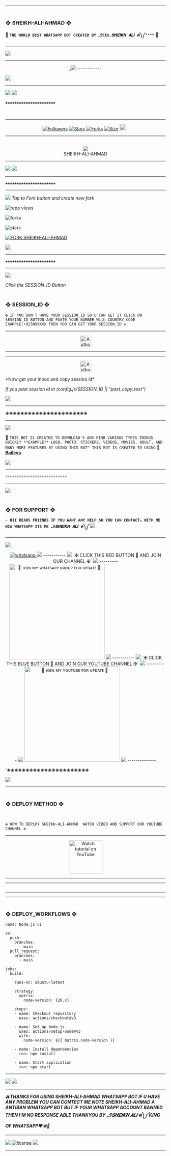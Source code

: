 ---------

### <br>  ❖ SHEIKH-ALI-AHMAD ❖
🔰 **`THE WORLD BEST WHATSAPP BOT CREATED BY 𓄂𝕚𝕥𝕩.𝑺𝑯𝑬𝑰𝑲𝑯 𝑨𝑳𝑰 🔥༽༼²⁴⁰⁶`** 🔰

----------

<a><img src='https://i.imgur.com/LyHic3i.gif'/></a>

-------

 <p align="center">
  <a href="#"><img src="http://readme-typing-svg.herokuapp.com?font=Rockstar-ExtraBold&color=F00&center=true&vCenter=true&multiline=false&lines=`SHEIKH+ALI+WHATSAPP+BOT+DEVELOPER`" alt="">
<a><img src='https://i.imgur.com/LyHic3i.gif'/></a>
------------

<img align="center" height="auto"
src="https://cardivo.vercel.app/api?name=SHEIKH%20ALI%20AHMAD&description=🥂THE%20WORLD%20BEST%20WHATSAPP%20BOT%★%20CREATED%20BY%20SHEIKH%20ALI%20AHMAD%20KING%20OF%20KINGS%20OWNER%20SHEIKH%20ALI%20AHMAD%20AND%20UMAIR%20BOSS♥️&image=https://i.ibb.co/KFYzSLs/Picsart-24-11-23-16-00-15-845.jpg?v=4&backgroundColor=%23ecf0f1&github=SHEIKH_ALI_2406&pattern=leaf&colorPattern=%23eaeaea"/>

<hr>
<img src="https://readme-typing-svg.herokuapp.com?size=33&width=1000&lines=Welcome+To+SHEIKH_ALI_AHMAD...;Created+by+SHEIKHALI...;World+Best+Whatsapp+User+Bot...;Simple+Java+Script+Bot...;Simple+And+Fast+Deploy...;Thanks+You+For+Using+SHEIKH-ALI-AHMAD..."

<br>
<a><img src='https://i.imgur.com/LyHic3i.gif'/></a>

`❀❀❀❀❀❀❀❀❀❀❀❀❀❀❀❀❀❀❀❀❀❀`

<br>

--------

<p align="center">
<a href="hhttps://github.com/Sheikh-ali-2412/"><img title="Followers" src="https://img.shields.io/github/followers/SHEIKH_ALI_AHMAD?color=blue&style=flat-square"></a>
<a href="https://github.com/Sheikh-ali-2412/SHEIKH-ALI-AHMAD/stargazers/"><img title="Stars" src="https://img.shields.io/github/stars/Sheikh-ali-2412/SHEIKH-ALI-AHMAD?color=blue&style=flat-square"></a>
<a href="https://github.com/Sheikh-ali-2412/SHEIKH-ALI-AHMAD/network/members"><img title="Forks" src="https://img.shields.io/github/forks/Sheikh-ali-2412/SHEIKH-ALI-AHMAD?color=blue&style=flat-square"></a>
<a href="https://github.com/Sheikh-ali-2412/SHEIKH-ALI-AHMAD/"><img title="Size" src="https://img.shields.io/github/repo-size/Sheikh-ali-2412/SHEIKH-ALI-AHMAD?style=flat-square&color=blue"></a>
<a href="https://github.com/Sheikh-ali-2412/SHEIKH-ALI-AHMAD/graphs/commit-activity"><img height="20" src="https://img.shields.io/badge/Maintained%3F-yes-green.svg"></a>&nbsp;&nbsp;
</p>
<p align='center'>
</p>

----------

<div align="center"><br> <img src="https://profile-counter.glitch.me/SHEIKH-ALI-AHMAD/count.svg" /><br>SHEIKH-ALI-AHMAD</div>

------------

<a><img src='https://i.imgur.com/LyHic3i.gif'/></a>
<a><img src='https://i.imgur.com/LyHic3i.gif'/></a>

--------------

`❀❀❀❀❀❀❀❀❀❀❀❀❀❀❀❀❀❀❀❀❀❀`

----------------
<a><img src='https://i.imgur.com/LyHic3i.gif'/></a>
*Tap to Fork button and create new fork*

 
 ![repo views](https://hits.seeyoufarm.com/api/count/incr/badge.svg?url=https%3A%2F%2Fgithub.com%2FSheikh-ali-2412%2FSHEIKH-ALI-AHMAD&count_bg=%2379C83D&title_bg=%23555555&icon=gitpod.svg&icon_color=%23E7E7E7&title=Views&edge_flat=false)


![forks](https://img.shields.io/github/forks/Sheikh-ali-2412/SHEIKH-ALI-AHMAD?label=Forks&style=social)


![stars](https://img.shields.io/github/stars/Sheikh-ali-2412/SHEIKH-ALI-AHMAD?style=social)


[![FORK SHEIKH-ALI-AHMAD](https://img.shields.io/badge/FORK%20-SHEIKH%20ALI%20AHMAD-white)](https://github.com/Sheikh-ali-2412/SHEIKH-ALI-AHMAD/fork)

<a><img 
src='https://i.imgur.com/LyHic3i.gif'/></a>

----------------
`❀❀❀❀❀❀❀❀❀❀❀❀❀❀❀❀❀❀❀❀❀❀`

---------------
<a><img src='https://i.imgur.com/LyHic3i.gif'/></a> 

*Click the SESSION_ID Button*

### <br>    ❖ SESSION_ID ❖


`✠ IF YOU DON'T HAVE YOUR SESSION_ID SO U CAN GET IT CLICK ON SESSION_ID BUTTON AND PASTE YOUR NUMBER With COUNTRY CODE EXAMPLE:+92309XXXX THEN YOU CAN GET YOUR SESSION_ID ✠`

----------

<p align="center">
<a href="https://webpair-mega-1.onrender.com"><img height= "35" title="Author" src="https://img.shields.io/badge/GET SESSION ID-1:-black?style=for-the-badge&logo=render"></a>
<p/>

----------

----------

<p align="center">
<a href="https://express-pairing-code2-1.onrender.com"><img height= "35" title="Author" src="https://img.shields.io/badge/GET SESSION ID-2:-black?style=for-the-badge&logo=render"></a>
<p/>
*Now get your inbox and copy sessino id*

*If you past session id in (config.js/SESSION_ID || "past_copy_text")*

<a><img src='https://i.imgur.com/LyHic3i.gif'/></a>

----------
</a>
❀❀❀❀❀❀❀❀❀❀❀❀❀❀❀❀❀❀❀❀❀❀
</p>

-----------------
<a><img src='https://i.imgur.com/LyHic3i.gif'/></a>

🥂 `THIS BOT IS CREATED TO DOWNLOAD'S AND FIND VARIOUS TYPES THINGS QUICKLY **EXAMPLE** LOGO, PHOTO, STICKERS, VIDEOS, MOVIES, ADULT, AND MANY MORE FEATURES BY USING THIS BOT™ THIS BOT IS CREATED TO USING` 🥂 **[Baileys](https://github.com/WhiskeySockets/Baileys)**

<a><img src='https://i.imgur.com/LyHic3i.gif'/></a>

------------------

`⚛⚛⚛⚛⚛⚛⚛⚛⚛⚛⚛⚛⚛⚛⚛⚛⚛⚛⚛⚛⚛⚛⚛⚛⚛⚛⚛`

-----------------
<a><img src='https://i.imgur.com/LyHic3i.gif'/></a>
### <br> ❖ FOR SUPPORT ❖

**`➩ HII DEARS FRIENDS IF YOU WANT ANY HELP SO YOU CAN CONTACT↘︎ WITH ME WIA WHATSAPP ITS ME 𓄂𝑺𝑯𝑬𝑰𝑲𝑯 𝑨𝑳𝑰 🔥༽༼`**
<a><img src='https://i.imgur.com/LyHic3i.gif'/></a>

-------
<a><img src='https://i.imgur.com/LyHic3i.gif'/></a>
<p align="center">
  <a href="https://wa.me/+923143702270?text=*ʜɪɪ+𓄂𝑺𝑯𝑬𝑰𝑲𝑯 𝑨𝑳𝑰 🔥༽༼--+ɪ+ɴᴇᴇᴅ+ʜᴇʟᴘ!.+ɪ+ᴍᴇssᴀɢᴇᴅ+ʏᴏᴜ+ғʀᴏᴍ+ꜱʜᴇɪᴋʜ-ᴀʟɪ-ᴀʜᴍᴀᴅ+ʀᴇᴘᴏ!!*" target="_blank">
    <img alt="whatsapp" src="https://img.shields.io/badge/ Whatsapp -25D366?style=for-the-badge&logo=whatsapp&logoColor=white" />
<a><img src='https://i.imgur.com/LyHic3i.gif'/></a>
-----------    
<a><img src='https://i.imgur.com/LyHic3i.gif'/></a>
`✠  CLICK THIS RED BUTTON 🔳 AND JOIN OUR CHANNEL ✠`
<a><img src='https://i.imgur.com/LyHic3i.gif'/></a>
---------
<a href="[https://whatsapp.com/channel/0029Vao1lnR1nozDF8jBNh3B](https://whatsapp.com/channel/0029Vao1lnR1nozDF8jBNh3B)"><img src="https://img.shields.io/badge/%F0%9F%8E%89%20ᴊᴏɪɴ%20ᴏᴜʀ%20ᴡʜᴀᴛsᴀᴘᴘ%20ᴄʜᴀɴɴᴇʟ-red" alt="🔰 ᴊᴏɪɴ ᴍʏ ᴡʜᴀᴛsᴀᴘᴘ ɢʀᴏᴜᴘ ғᴏʀ ᴜᴘᴅᴀᴛᴇ 🔰" width="300"></a>
<a><img src='https://i.imgur.com/LyHic3i.gif'/></a>
-----------
<a><img src='https://i.imgur.com/LyHic3i.gif'/></a>
`✠  CLICK THIS BLUE BUTTON 🔳 AND JOIN OUR YOUTUBE CHANNEL ✠`
<a><img src='https://i.imgur.com/LyHic3i.gif'/></a>
----------
<a><img src='https://i.imgur.com/LyHic3i.gif'/></a>
<a href="https://whatsapp.com/channel/0029Vao1lnR1nozDF8jBNh3B"><img src="https://img.shields.io/badge/%F0%9F%8E%89%20ᴊᴏɪɴ%20ᴏᴜʀ%20ʏᴏᴜᴛᴜʙᴇ%20ᴄʜᴀɴɴᴇʟ-blue" alt="🔰 ᴊᴏɪɴ ᴍʏ ʏᴏᴜᴛᴜʙᴇ ғᴏʀ ᴜᴘᴅᴀᴛᴇ 🔰" width="300"></a>
<a><img src='https://i.imgur.com/LyHic3i.gif'/></a>
--------------

`❀❀❀❀❀❀❀❀❀❀❀❀❀❀❀❀❀❀❀❀❀❀

<a><img src='https://i.imgur.com/LyHic3i.gif'/></a>

--------------
### <br> ❖ DEPLOY  METHOD ❖

<br>

`✠ HOW TO DEPLOY SHEIKH-ALI-AHMAD  WATCH VIDEO AND SUPPORT OUR YOUTUBE CHANNEL ✠`

-------------

<p align="center">
   <a href="https://whatsapp.com/channel/0029Vao1lnR1nozDF8jBNh3B"><img src="https://i.ibb.co/71mYRh4/116-1161192-podcast-subscribe-listen-button-youtube-sign-hd-png.png" alt="Watch tutorial on YouTube" border="0"  width="105">
    </a>
</p>

----------

</details>
<hr>
<img src="http://readme-typing-svg.herokuapp.com?color=d1fa02&center=true&vCenter=true&multiline=false&lines=Created+By+SHEIKH+ALI" alt="">
<hr>

----------

### <br>   ❖ DEPLOY_WORKFLOWS ❖
```
name: Node.js CI

on:
  push:
    branches:
      - main
  pull_request:
    branches:
      - main

jobs:
  build:

    runs-on: ubuntu-latest

    strategy:
      matrix:
        node-version: [20.x]

    steps:
    - name: Checkout repository
      uses: actions/checkout@v3

    - name: Set up Node.js
      uses: actions/setup-node@v3
      with:
        node-version: ${{ matrix.node-version }}

    - name: Install dependencies
      run: npm install

    - name: Start application
      run: npm start
```

-----------

<a><img src='https://i.imgur.com/LyHic3i.gif'/></a>
<a><img src='https://i.imgur.com/LyHic3i.gif'/></a>

-----------

***⚠️THANKS FOR USING SHEIKH-ALI-AHMAD WHATSAPP BOT IF U HAVE ANY PROBLEM YOU CAN CONTECT ME NOTE SHEIKH-ALI-AHMAD A ANTIBAN WHATSAPP BOT BUT IF YOUR WHATSAPP ACCOUNT BANNED THEN I'M NO RESPONSE ABLE THANKYOU BY 𓄂𝑺𝑯𝑬𝑰𝑲𝑯 𝑨𝑳𝑰 🔥༽༼ KING OF WHATSAPP♥️☣️🥂***

------------
<a><img src='https://i.imgur.com/LyHic3i.gif'/></a>
![license](https://img.shields.io/github/license/Sheikh-ali-2412/SHEIKH-ALI-AHMAD?color=green&label=License&style=plastic)
<a><img src='https://i.imgur.com/LyHic3i.gif'/></a>

----------

